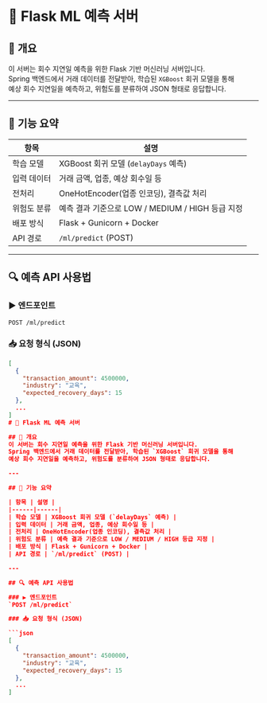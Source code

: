 # 🧠 Flask ML 예측 서버

## 📌 개요
이 서버는 회수 지연일 예측을 위한 Flask 기반 머신러닝 서버입니다.  
Spring 백엔드에서 거래 데이터를 전달받아, 학습된 `XGBoost` 회귀 모델을 통해  
예상 회수 지연일을 예측하고, 위험도를 분류하여 JSON 형태로 응답합니다.

---

## 🧠 기능 요약

| 항목 | 설명 |
|------|------|
| 학습 모델 | XGBoost 회귀 모델 (`delayDays` 예측) |
| 입력 데이터 | 거래 금액, 업종, 예상 회수일 등 |
| 전처리 | OneHotEncoder(업종 인코딩), 결측값 처리 |
| 위험도 분류 | 예측 결과 기준으로 LOW / MEDIUM / HIGH 등급 지정 |
| 배포 방식 | Flask + Gunicorn + Docker |
| API 경로 | `/ml/predict` (POST) |

---

## 🔍 예측 API 사용법

### ▶️ 엔드포인트
`POST /ml/predict`

### 📥 요청 형식 (JSON)

```json
[
  {
    "transaction_amount": 4500000,
    "industry": "교육",
    "expected_recovery_days": 15
  },
  ...
]
# 🧠 Flask ML 예측 서버

## 📌 개요
이 서버는 회수 지연일 예측을 위한 Flask 기반 머신러닝 서버입니다.  
Spring 백엔드에서 거래 데이터를 전달받아, 학습된 `XGBoost` 회귀 모델을 통해  
예상 회수 지연일을 예측하고, 위험도를 분류하여 JSON 형태로 응답합니다.

---

## 🧠 기능 요약

| 항목 | 설명 |
|------|------|
| 학습 모델 | XGBoost 회귀 모델 (`delayDays` 예측) |
| 입력 데이터 | 거래 금액, 업종, 예상 회수일 등 |
| 전처리 | OneHotEncoder(업종 인코딩), 결측값 처리 |
| 위험도 분류 | 예측 결과 기준으로 LOW / MEDIUM / HIGH 등급 지정 |
| 배포 방식 | Flask + Gunicorn + Docker |
| API 경로 | `/ml/predict` (POST) |

---

## 🔍 예측 API 사용법

### ▶️ 엔드포인트
`POST /ml/predict`

### 📥 요청 형식 (JSON)

```json
[
  {
    "transaction_amount": 4500000,
    "industry": "교육",
    "expected_recovery_days": 15
  },
  ...
]
